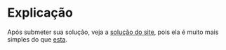 # Explicação

Após submeter sua solução, veja a [solução do site](https://hdlbits.01xz.net/wiki/Gatesv100), pois ela é muito mais simples do que [esta](gatesv100.v).
